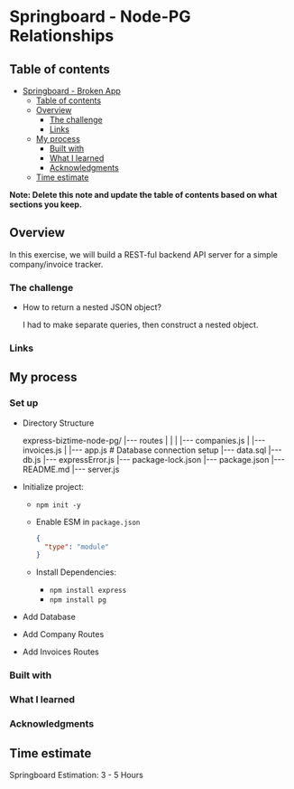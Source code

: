 # Springboard - Node-PG Relationships

## Table of contents

- [Springboard - Broken App](#springboard---broken-app)
  - [Table of contents](#table-of-contents)
  - [Overview](#overview)
    - [The challenge](#the-challenge)
    - [Links](#links)
  - [My process](#my-process)
    - [Built with](#built-with)
    - [What I learned](#what-i-learned)
    - [Acknowledgments](#acknowledgments)
  - [Time estimate](#time-estimate)

**Note: Delete this note and update the table of contents based on what sections you keep.**

## Overview

In this exercise, we will build a REST-ful backend API server for a simple company/invoice tracker.

### The challenge

- How to return a nested JSON object?

  I had to make separate queries, then construct a nested object.

### Links

## My process

### Set up

- Directory Structure

  express-biztime-node-pg/
  |--- routes
  | |
  | |--- companies.js
  | |--- invoices.js
  |
  |--- app.js # Database connection setup
  |--- data.sql
  |--- db.js
  |--- expressError.js
  |--- package-lock.json
  |--- package.json
  |--- README.md
  |--- server.js

- Initialize project:

  - `npm init -y`

  - Enable ESM in `package.json`

    ```json
    {
      "type": "module"
    }
    ```

  - Install Dependencies:

    - `npm install express`
    - `npm install pg`

- Add Database

- Add Company Routes

- Add Invoices Routes

### Built with

### What I learned

### Acknowledgments

## Time estimate

Springboard Estimation: 3 - 5 Hours
